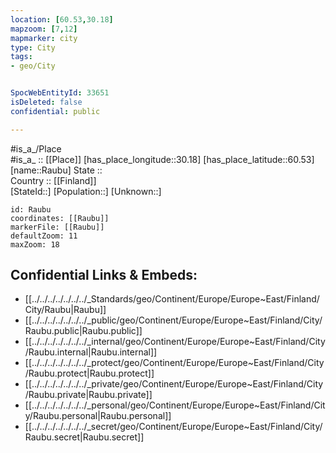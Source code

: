 ```yaml
---
location: [60.53,30.18] 
mapzoom: [7,12] 
mapmarker: city 
type: City
tags:
- geo/City


SpocWebEntityId: 33651
isDeleted: false
confidential: public

---
```

#is_a_/Place  
#is_a_ :: [[Place]] 
[has_place_longitude::30.18] 
[has_place_latitude::60.53] 
[name::Raubu] 
State ::  
Country :: [[Finland]]  
[StateId::] 
[Population::] 
[Unknown::] 


```leaflet
id: Raubu
coordinates: [[Raubu]] 
markerFile: [[Raubu]] 
defaultZoom: 11 
maxZoom: 18
```


## Confidential Links & Embeds: 
- [[../../../../../../../_Standards/geo/Continent/Europe/Europe~East/Finland/City/Raubu|Raubu]] 
- [[../../../../../../../_public/geo/Continent/Europe/Europe~East/Finland/City/Raubu.public|Raubu.public]] 
- [[../../../../../../../_internal/geo/Continent/Europe/Europe~East/Finland/City/Raubu.internal|Raubu.internal]] 
- [[../../../../../../../_protect/geo/Continent/Europe/Europe~East/Finland/City/Raubu.protect|Raubu.protect]] 
- [[../../../../../../../_private/geo/Continent/Europe/Europe~East/Finland/City/Raubu.private|Raubu.private]] 
- [[../../../../../../../_personal/geo/Continent/Europe/Europe~East/Finland/City/Raubu.personal|Raubu.personal]] 
- [[../../../../../../../_secret/geo/Continent/Europe/Europe~East/Finland/City/Raubu.secret|Raubu.secret]] 
